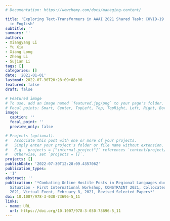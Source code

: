 ```yaml
---
# Documentation: https://wowchemy.com/docs/managing-content/

title: 'Exploring Text-Transformers in AAAI 2021 Shared Task: COVID-19 Fake News Detection
  in English'
subtitle: ''
summary: ''
authors:
- Xiangyang Li
- Yu Xia
- Xiang Long
- Zheng Li
- Sujian Li
tags: []
categories: []
date: '2021-01-01'
lastmod: 2022-07-30T20:28:09+08:00
featured: false
draft: false

# Featured image
# To use, add an image named `featured.jpg/png` to your page's folder.
# Focal points: Smart, Center, TopLeft, Top, TopRight, Left, Right, BottomLeft, Bottom, BottomRight.
image:
  caption: ''
  focal_point: ''
  preview_only: false

# Projects (optional).
#   Associate this post with one or more of your projects.
#   Simply enter your project's folder or file name without extension.
#   E.g. `projects = ["internal-project"]` references `content/project/deep-learning/index.md`.
#   Otherwise, set `projects = []`.
projects: []
publishDate: '2022-07-30T12:28:09.435706Z'
publication_types:
- '1'
abstract: ''
publication: '*Combating Online Hostile Posts in Regional Languages during Emergency
  Situation - First International Workshop, CONSTRAINT 2021, Collocated with AAAI
  2021, Virtual Event, February 8, 2021, Revised Selected Papers*'
doi: 10.1007/978-3-030-73696-5_11
links:
- name: URL
  url: https://doi.org/10.1007/978-3-030-73696-5_11
---
```

